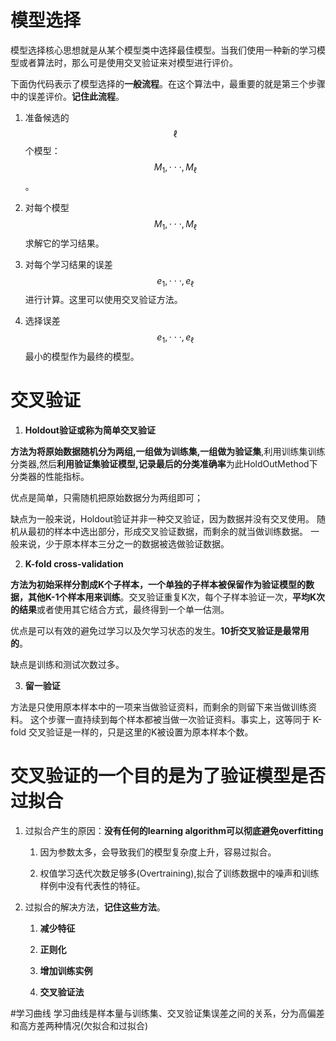 # 模型选择

模型选择核心思想就是从某个模型类中选择最佳模型。当我们使用一种新的学习模型或者算法时，那么可是使用交叉验证来对模型进行评价。

下面伪代码表示了模型选择的**一般流程**。在这个算法中，最重要的就是第三个步骤中的误差评价。**记住此流程**。

1. 准备候选的$$\ell$$个模型：$$M_{1},\cdot\cdot\cdot,M_{\ell}$$。

2. 对每个模型$$M_{1},\cdot\cdot\cdot, M_{\ell}$$求解它的学习结果。

3. 对每个学习结果的误差$$e_{1},\cdot\cdot\cdot,e_{\ell}$$进行计算。这里可以使用交叉验证方法。

4. 选择误差$$e_{1},\cdot\cdot\cdot,e_{\ell}$$最小的模型作为最终的模型。


# 交叉验证

1. **Holdout验证或称为简单交叉验证**

  **方法为将原始数据随机分为两组,一组做为训练集,一组做为验证集**,利用训练集训练分类器,然后**利用验证集验证模型,记录最后的分类准确率**为此HoldOutMethod下分类器的性能指标。

  优点是简单，只需随机把原始数据分为两组即可；

  缺点为一般来说，Holdout验证并非一种交叉验证，因为数据并没有交叉使用。 随机从最初的样本中选出部分，形成交叉验证数据，而剩余的就当做训练数据。 一般来说，少于原本样本三分之一的数据被选做验证数据。

2. **K-fold cross-validation**

  **方法为初始采样分割成K个子样本，一个单独的子样本被保留作为验证模型的数据，其他K-1个样本用来训练**。交叉验证重复K次，每个子样本验证一次，**平均K次的结果**或者使用其它结合方式，最终得到一个单一估测。

  优点是可以有效的避免过学习以及欠学习状态的发生。**10折交叉验证是最常用的**。

  缺点是训练和测试次数过多。

3. **留一验证**

  方法是只使用原本样本中的一项来当做验证资料，而剩余的则留下来当做训练资料。 这个步骤一直持续到每个样本都被当做一次验证资料。事实上，这等同于 K-fold 交叉验证是一样的，只是这里的K被设置为原本样本个数。


# 交叉验证的一个目的是为了验证模型是否过拟合


1. 过拟合产生的原因：**没有任何的learning algorithm可以彻底避免overfitting**

    1. 因为参数太多，会导致我们的模型复杂度上升，容易过拟合。

    2. 权值学习迭代次数足够多(Overtraining),拟合了训练数据中的噪声和训练样例中没有代表性的特征。

2. 过拟合的解决方法，**记住这些方法**。

    1. **减少特征**

    2. **正则化**

    3. **增加训练实例**

    4. **交叉验证法**

#学习曲线
学习曲线是样本量与训练集、交叉验证集误差之间的关系，分为高偏差和高方差两种情况(欠拟合和过拟合)


